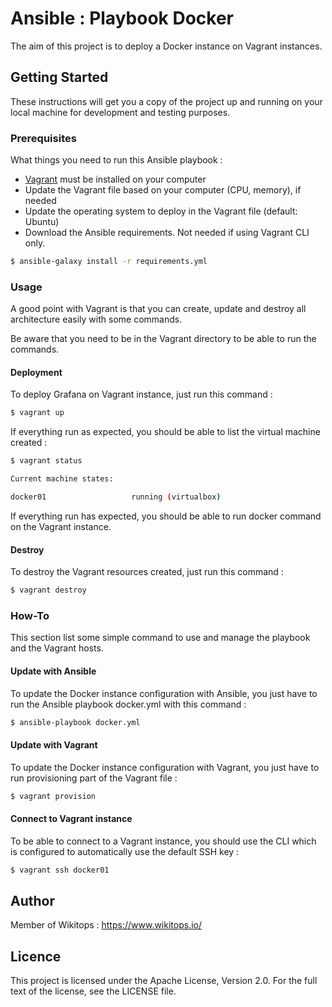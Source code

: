 # Ansible : Playbook Docker

The aim of this project is to deploy a Docker instance on Vagrant instances.

## Getting Started

These instructions will get you a copy of the project up and running on your local machine for development and testing purposes.

### Prerequisites

What things you need to run this Ansible playbook :

*   [Vagrant](https://www.vagrantup.com/docs/installation/) must be installed on your computer
*   Update the Vagrant file based on your computer (CPU, memory), if needed
*   Update the operating system to deploy in the Vagrant file (default: Ubuntu)
*   Download the Ansible requirements. Not needed if using Vagrant CLI only.

```bash
$ ansible-galaxy install -r requirements.yml
```

### Usage

A good point with Vagrant is that you can create, update and destroy all architecture easily with some commands.

Be aware that you need to be in the Vagrant directory to be able to run the commands.

#### Deployment

To deploy Grafana on Vagrant instance, just run this command :

```bash
$ vagrant up
```

If everything run as expected, you should be able to list the virtual machine created :

```bash
$ vagrant status

Current machine states:

docker01                   running (virtualbox)
```

If everything run has expected, you should be able to run docker command on the Vagrant instance.

#### Destroy

To destroy the Vagrant resources created, just run this command :

```bash
$ vagrant destroy
```

### How-To

This section list some simple command to use and manage the playbook and the Vagrant hosts.

#### Update with Ansible

To update the Docker instance configuration with Ansible, you just have to run the Ansible playbook docker.yml with this command :

```bash
$ ansible-playbook docker.yml
```

#### Update with Vagrant

To update the Docker instance configuration with Vagrant, you just have to run provisioning part of the Vagrant file :

```bash
$ vagrant provision
```

#### Connect to Vagrant instance

To be able to connect to a Vagrant instance, you should use the CLI which is configured to automatically use the default SSH key :

```bash
$ vagrant ssh docker01
```

## Author

Member of Wikitops : https://www.wikitops.io/

## Licence

This project is licensed under the Apache License, Version 2.0. For the full text of the license, see the LICENSE file.
